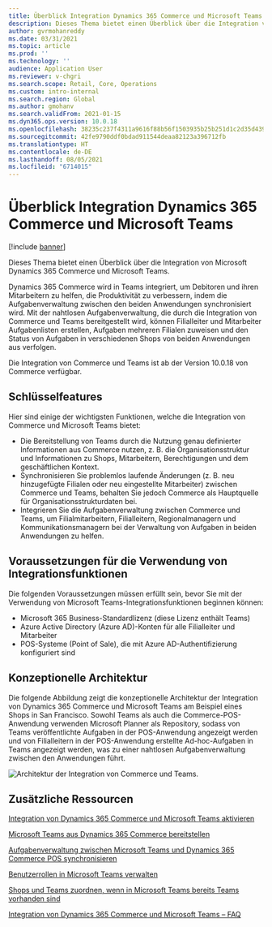 ```yaml
---
title: Überblick Integration Dynamics 365 Commerce und Microsoft Teams
description: Dieses Thema bietet einen Überblick über die Integration von Microsoft Dynamics 365 Commerce und Microsoft Teams.
author: gvrmohanreddy
ms.date: 03/31/2021
ms.topic: article
ms.prod: ''
ms.technology: ''
audience: Application User
ms.reviewer: v-chgri
ms.search.scope: Retail, Core, Operations
ms.custom: intro-internal
ms.search.region: Global
ms.author: gmohanv
ms.search.validFrom: 2021-01-15
ms.dyn365.ops.version: 10.0.18
ms.openlocfilehash: 38235c237f4311a9616f88b56f1503935b25b251d1c2d35d4392418e8c1a357b
ms.sourcegitcommit: 42fe9790ddf0bdad911544deaa82123a396712fb
ms.translationtype: HT
ms.contentlocale: de-DE
ms.lasthandoff: 08/05/2021
ms.locfileid: "6714015"
---
```

# <a name="dynamics-365-commerce-and-microsoft-teams-integration-overview"></a>Überblick Integration Dynamics 365 Commerce und Microsoft Teams

[!include [banner](includes/banner.md)]

Dieses Thema bietet einen Überblick über die Integration von Microsoft Dynamics 365 Commerce und Microsoft Teams.

Dynamics 365 Commerce wird in Teams integriert, um Debitoren und ihren Mitarbeitern zu helfen, die Produktivität zu verbessern, indem die Aufgabenverwaltung zwischen den beiden Anwendungen synchronisiert wird. Mit der nahtlosen Aufgabenverwaltung, die durch die Integration von Commerce und Teams bereitgestellt wird, können Filialleiter und Mitarbeiter Aufgabenlisten erstellen, Aufgaben mehreren Filialen zuweisen und den Status von Aufgaben in verschiedenen Shops von beiden Anwendungen aus verfolgen.

Die Integration von Commerce und Teams ist ab der Version 10.0.18 von Commerce verfügbar.

## <a name="key-features"></a>Schlüsselfeatures

Hier sind einige der wichtigsten Funktionen, welche die Integration von Commerce und Microsoft Teams bietet:

- Die Bereitstellung von Teams durch die Nutzung genau definierter Informationen aus Commerce nutzen, z. B. die Organisationsstruktur und Informationen zu Shops, Mitarbeitern, Berechtigungen und dem geschäftlichen Kontext.
- Synchronisieren Sie problemlos laufende Änderungen (z. B. neu hinzugefügte Filialen oder neu eingestellte Mitarbeiter) zwischen Commerce und Teams, behalten Sie jedoch Commerce als Hauptquelle für Organisationsstrukturdaten bei.
- Integrieren Sie die Aufgabenverwaltung zwischen Commerce und Teams, um Filialmitarbeitern, Filialleitern, Regionalmanagern und Kommunikationsmanagern bei der Verwaltung von Aufgaben in beiden Anwendungen zu helfen.

## <a name="prerequisites-for-using-integration-features"></a>Voraussetzungen für die Verwendung von Integrationsfunktionen

Die folgenden Voraussetzungen müssen erfüllt sein, bevor Sie mit der Verwendung von Microsoft Teams-Integrationsfunktionen beginnen können:

- Microsoft 365 Business-Standardlizenz (diese Lizenz enthält Teams)
- Azure Active Directory (Azure AD)-Konten für alle Filialleiter und Mitarbeiter
- POS-Systeme (Point of Sale), die mit Azure AD-Authentifizierung konfiguriert sind

## <a name="conceptual-architecture"></a>Konzeptionelle Architektur

Die folgende Abbildung zeigt die konzeptionelle Architektur der Integration von Dynamics 365 Commerce und Microsoft Teams am Beispiel eines Shops in San Francisco. Sowohl Teams als auch die Commerce-POS-Anwendung verwenden Microsoft Planner als Repository, sodass von Teams veröffentlichte Aufgaben in der POS-Anwendung angezeigt werden und von Filialleitern in der POS-Anwendung erstellte Ad-hoc-Aufgaben in Teams angezeigt werden, was zu einer nahtlosen Aufgabenverwaltung zwischen den Anwendungen führt.    

![Architektur der Integration von Commerce und Teams.](media/d365-commerce-teams-integration-conceptual-architecture.png)

## <a name="additional-resources"></a>Zusätzliche Ressourcen

[Integration von Dynamics 365 Commerce und Microsoft Teams aktivieren](enable-teams-integration.md)

[Microsoft Teams aus Dynamics 365 Commerce bereitstellen](provision-teams-from-commerce.md)

[Aufgabenverwaltung zwischen Microsoft Teams und Dynamics 365 Commerce POS synchronisieren](synchronize-tasks-teams-pos.md)

[Benutzerrollen in Microsoft Teams verwalten](manage-user-roles-teams.md)

[Shops und Teams zuordnen, wenn in Microsoft Teams bereits Teams vorhanden sind](map-stores-existing-teams.md)

[Integration von Dynamics 365 Commerce und Microsoft Teams – FAQ](teams-integration-faq.md)
